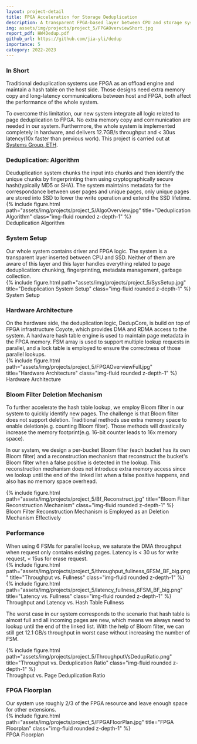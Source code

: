 ```yaml
---
layout: project-detail
title: FPGA Acceleration for Storage Deduplication
description: A transparent FPGA-based layer between CPU and storage system which is dedicated to storage deduplication. 
img: assets/img/projects/project_5/FPGAOverviewShort.jpg
report_pdf: HW4Dedup.pdf
github_url: https://github.com/jia-yli/dedup
importance: 5
category: 2022-2023
---
```


<h3 class="card-title"><span class="font-weight-bold">In Short</span></h3>
Traditional deduplication systems use FPGA as an offload engine and maintain a hash table on the host side. Those designs need <span class="font-weight-bold">extra memory copy and long-latency communications between host and FPGA</span>, both affect the performance of the whole system.

To overcome this limitation, our new system <span class="font-weight-bold">integrate all logic related to page deduplication to FPGA</span>. No extra memory copy and communication are needed in our system. Furthermore, the whole system is implemented <span class="font-weight-bold">completely in hardware</span>, and delivers <span class="font-weight-bold">12.7GB/s throughput and &lt; 30us latency(10x faster than previous work)</span>. This project is carried out at [Systems Group, ETH](https://systems.ethz.ch/).

<h3 class="card-title"><span class="font-weight-bold">Deduplication: Algorithm</span></h3>
Deuduplication system <span class="font-weight-bold">chunks</span> the input into chunks and then identify the unique chunks by <span class="font-weight-bold">fingerprinting</span> them using cryptographically secure hash(typically MD5 or SHA). The system maintains <span class="font-weight-bold">metadata</span> for the correspondance between user pages and unique pages, only <span class="font-weight-bold">unique pages</span> are stored into SSD to lower the write operation and extend the <span class="font-weight-bold">SSD lifetime</span>.
<div class="row">
    <div class="col-sm mt-3 mt-md-0">
        {% include figure.html path="assets/img/projects/project_5/AlgoOverview.jpg" title="Deduplication Algorithm" class="img-fluid rounded z-depth-1" %}
    </div>
</div>
<div class="caption">
    Deduplication Algorithm
</div>

<h3 class="card-title"><span class="font-weight-bold">System Setup</span></h3>
Our whole system contains <span class="font-weight-bold">driver and FPGA logic</span>. The system is a <span class="font-weight-bold">transparent layer</span> inserted between CPU and SSD. Neither of them are aware of this layer and this layer handles <span class="font-weight-bold">everything related to page deduplication</span>: chunking, fingerprinting, metadata management, garbage collection.
<div class="row justify-content-sm-center">
    <div class="col-sm-8 mt-3 mt-md-0">
        {% include figure.html path="assets/img/projects/project_5/SysSetup.jpg" title="Deduplication System Setup" class="img-fluid rounded z-depth-1" %}
    </div>
</div>
<div class="caption">
    System Setup
</div>

<h3 class="card-title"><span class="font-weight-bold">Hardware Architecture</span></h3>
On the hardware side, the deduplication logic, DedupCore, is build on top of FPGA infrastructure Coyote, which provides DMA and RDMA access to the system. A <span class="font-weight-bold">hardware hash table engine</span> is used to maintain page metadata in the FPGA memory. <span class="font-weight-bold">FSM array</span> is used to support multiple lookup requests in parallel, and a <span class="font-weight-bold">lock table</span> is employed to ensure the correctness of those parallel lookups.
<div class="row">
    <div class="col-sm mt-3 mt-md-0">
        {% include figure.html path="assets/img/projects/project_5/FPGAOverviewFull.jpg" title="Hardware Architecture" class="img-fluid rounded z-depth-1" %}
    </div>
</div>
<div class="caption">
    Hardware Architecture
</div>

<h3 class="card-title"><span class="font-weight-bold">Bloom Filter Deletion Mechanism</span></h3>
To further accelerate the hash table lookup, we employ <span class="font-weight-bold">Bloom filter</span> in our system to quickly identify new pages. The challenge is that Bloom filter does not support deletion. Traditional methods use <span class="font-weight-bold">extra memory space to enable deletion(e.g. counting Bloom filter)</span>. Those methods will drastically increase the memory footprint(e.g. 16-bit counter leads to 16x memory space). 

In our system, we design a <span class="font-weight-bold"> per-bucket Bloom filter</span> (each bucket has its own Bloom filter) and a reconstruction mechanism that <span class="font-weight-bold">reconstruct the bucket's Bloom filter when a false positive is detected</span> in the lookup. This reconstruction mechanism <span class="font-weight-bold">does not introduce extra memory access</span> since we lookup until the end of the linked list when a false positive happens, and also has <span class="font-weight-bold">no memory space overhead</span>. 
<div class="row">
    <div class="col-sm mt-3 mt-md-0">
        {% include figure.html path="assets/img/projects/project_5/Bf_Reconstruct.jpg" title="Bloom Filter Reconstruction Mechanism" class="img-fluid rounded z-depth-1" %}
    </div>
</div>
<div class="caption">
    Bloom Filter Reconstruction Mechanism is Employed as an Deletion Mechanism Effectively
</div>

<h3 class="card-title"><span class="font-weight-bold">Performance</span></h3>
When using 6 FSMs for parallel lookup, we <span class="font-weight-bold">saturate the DMA throughput</span> when request only contains existing pages. Latency is <span class="font-weight-bold">&lt; 30 us</span> for write request, <span class="font-weight-bold">&lt; 15us</span> for erase request.
<div class="row">
    <div class="col-sm-6 mt-3 mt-md-0">
        {% include figure.html path="assets/img/projects/project_5/throughput_fullness_6FSM_BF_big.png" title="Throughput vs. Fullness" class="img-fluid rounded z-depth-1" %}
    </div>
    <div class="col-sm-6 mt-3 mt-md-0">
        {% include figure.html path="assets/img/projects/project_5/latency_fullness_6FSM_BF_big.png" title="Latency vs. Fullness" class="img-fluid rounded z-depth-1" %}
    </div>
</div>
<div class="caption">
    Throughput and Latency vs. Hash Table Fullness
</div>

The <span class="font-weight-bold">worst case</span> in our system corresponds to the scenario that <span class="font-weight-bold">hash table is almost full</span> and <span class="font-weight-bold">all incoming pages are new</span>, which means we always need to lookup until the end of the linked list. With the help of Bloom filter, we can still get <span class="font-weight-bold">12.1 GB/s throughput in worst case without increasing the number of FSM</span>.
<div class="row justify-content-sm-center">
    <div class="col-sm-8 mt-3 mt-md-0">
        {% include figure.html path="assets/img/projects/project_5/ThroughputVsDedupRatio.png" title="Throughput vs. Deduplication Ratio" class="img-fluid rounded z-depth-1" %}
    </div>
</div>
<div class="caption">
    Throughput vs. Page Deduplication Ratio
</div>

<h3 class="card-title"><span class="font-weight-bold">FPGA Floorplan</span></h3>
Our system use roughly 2/3 of the FPGA resource and leave enough space for other extensions.
<div class="row">
    <div class="col-sm mt-3 mt-md-0">
        {% include figure.html path="assets/img/projects/project_5/FPGAFloorPlan.jpg" title="FPGA Floorplan" class="img-fluid rounded z-depth-1" %}
    </div>
</div>
<div class="caption">
    FPGA Floorplan
</div>